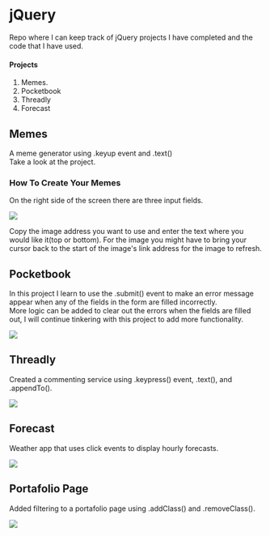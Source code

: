 # jQuery
Repo where I can keep track of jQuery projects I have completed and the code that I have used.

#### Projects
1. Memes.
2. Pocketbook
3. Threadly
4. Forecast

## Memes

A meme generator using .keyup event and .text()  </br>
Take a look at the project.
### How To Create Your Memes

On the right side of the screen there are three input fields. </br>

<img src="http://i.imgur.com/YqTzjgK.png"/>  </br>

Copy the image address you want to use and enter the text where you would like it(top or bottom).  For the image you might have to bring your cursor back to the start of the image's link address for the image to refresh.

## Pocketbook

In this project I learn to use the .submit() event to make an error message appear when any of the fields in the form are filled incorrectly. </br>
More logic can be added to clear out the errors when the fields are filled out, I will continue tinkering with this project to add more functionality.

<img src="http://i.imgur.com/yGaxsuR.gif"/>

</br>

## Threadly

Created a commenting service using .keypress() event, .text(), and .appendTo().

<img src="http://i.imgur.com/PfNCVas.png"/>  </br>

## Forecast

Weather app that uses click events to display hourly forecasts.

<img src="http://i.imgur.com/myvUEKs.gif"/>

## Portafolio Page

Added filtering to a portafolio page using .addClass() and .removeClass().

<img src="http://i.imgur.com/ywfZ8yi.png"/>